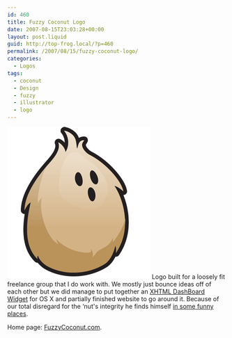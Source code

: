 ```yaml
---
id: 460
title: Fuzzy Coconut Logo
date: 2007-08-15T23:03:28+00:00
layout: post.liquid
guid: http://top-frog.local/?p=460
permalink: /2007/08/15/fuzzy-coconut-logo/
categories:
  - Logos
tags:
  - coconut
  - Design
  - fuzzy
  - illustrator
  - logo
---
```


<p><img class="alignright" src="/assets/articles/fuzzycoconut_logo.png" alt="A logo for Fuzzy Coconut, a design & development group. It's a cocounut. And it is fuzzy. The coconut has an attitude."> Logo built for a loosely fit freelance group that I do work with. We mostly just bounce ideas off of each other but we did manage to put together an <a href="http://www.fuzzycoconut.com/widget/">XHTML DashBoard Widget</a> for OS X and partially finished website to go around it. Because of our total disregard for the &#8216;nut's integrity he finds himself <a href="/assets/articles/fuzz_u.png" title="Fuzzy University. Give us yer dough!">in some funny places</a>.</p>

Home page: [FuzzyCoconut.com](http://www.fuzzycoconut.com/).
